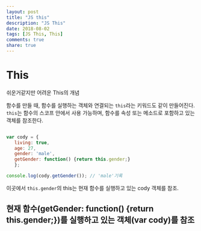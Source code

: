```yaml
---
layout: post
title: "JS this"
description: "JS This"
date: 2018-08-02
tags: [JS This, This]
comments: true
share: true
---
```


# This  

쉬운거같지만 어려운 This의 개념  

함수를 만들 때, 함수를 실행하는 객체와 연결되는 `this`라는 키워드도 같이 만들어진다.  
`this`는 함수의 스코프 안에서 사용 가능하며, 함수를 속성 또는 메소드로 포함하고 있는 객체를 참조한다.  

 ```js

var cody = {
    living: true,
    age: 27,
    gender: 'male',
    getGender: function() {return this.gender;}
    };

console.log(cody.getGender()); // 'male'기록

```

이곳에서 `this.gender`의 this는 현재 함수를 실행하고 있는 cody 객체를 참조.  

## 현재 함수(getGender: function() {return this.gender;})를 실행하고 있는 객체(var cody)를 참조  
   